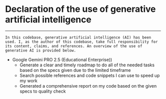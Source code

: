 # Declaration of the use of generative artificial intelligence
---

    In this codebase, generative artificial intelligence (AI) has been used. I, as the author of this codebase, take full responsibility for its content, claims, and references. An overview of the use of generative AI is provided below.

- Google Gemini PRO 2.5 (Educational Enterprise))
    - Generate a clear and timely roadmap to do all of the needed tasks based on the specs given due to the limited timeframe 
    - Search possible references and code snippets I can use to speed up my work
    - Generated a comprehensive report on my code based on the given specs to quality check
